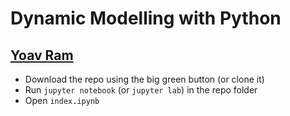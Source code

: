 # Dynamic Modelling with Python
## [Yoav Ram](http://python.yoavram.com)

- Download the repo using the big green button (or clone it)
- Run `jupyter notebook` (or `jupyter lab`) in the repo folder
- Open `index.ipynb`
